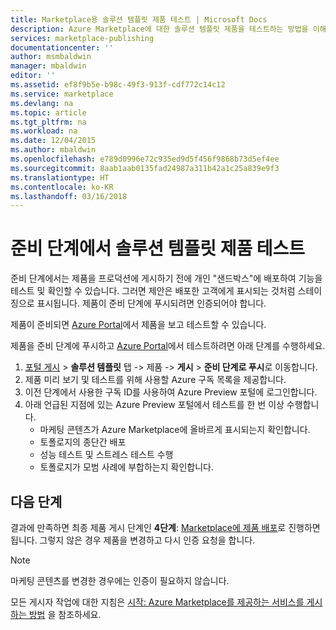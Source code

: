 ```yaml
---
title: Marketplace용 솔루션 템플릿 제품 테스트 | Microsoft Docs
description: Azure Marketplace에 대한 솔루션 템플릿 제품을 테스트하는 방법을 이해합니다.
services: marketplace-publishing
documentationcenter: ''
author: msmbaldwin
manager: mbaldwin
editor: ''
ms.assetid: ef8f9b5e-b98c-49f3-913f-cdf772c14c12
ms.service: marketplace
ms.devlang: na
ms.topic: article
ms.tgt_pltfrm: na
ms.workload: na
ms.date: 12/04/2015
ms.author: mbaldwin
ms.openlocfilehash: e789d0996e72c935ed9d5f456f9868b73d5ef4ee
ms.sourcegitcommit: 8aab1aab0135fad24987a311b42a1c25a839e9f3
ms.translationtype: HT
ms.contentlocale: ko-KR
ms.lasthandoff: 03/16/2018
---
```

# <a name="test-your-solution-template-offer-in-staging"></a>준비 단계에서 솔루션 템플릿 제품 테스트
준비 단계에서는 제품을 프로덕션에 게시하기 전에 개인 "샌드박스"에 배포하여 기능을 테스트 및 확인할 수 있습니다. 그러면 제안은 배포한 고객에게 표시되는 것처럼 스테이징으로 표시됩니다. 제품이 준비 단계에 푸시되려면 인증되어야 합니다.

제품이 준비되면 [Azure Portal](https://portal.azure.com/)에서 제품을 보고 테스트할 수 있습니다.

제품을 준비 단계에 푸시하고 [Azure Portal](https://portal.azure.com/)에서 테스트하려면 아래 단계를 수행하세요.

1. [포털 게시](https://publish.windowsazure.com) > **솔루션 템플릿** 탭 -> 제품 -> **게시** > **준비 단계로 푸시**로 이동합니다.
2. 제품 미리 보기 및 테스트를 위해 사용할 Azure 구독 목록을 제공합니다.
3. 이전 단계에서 사용한 구독 ID를 사용하여 Azure Preview 포털에 로그인합니다.
4. 아래 언급된 지점에 있는 Azure Preview 포털에서 테스트를 한 번 이상 수행합니다.
   * 마케팅 콘텐츠가 Azure Marketplace에 올바르게 표시되는지 확인합니다.
   * 토폴로지의 종단간 배포
   * 성능 테스트 및 스트레스 테스트 수행
   * 토폴로지가 모범 사례에 부합하는지 확인합니다.

## <a name="next-steps"></a>다음 단계
결과에 만족하면 최종 제품 게시 단계인 **4단계**: [Marketplace에 제품 배포](marketplace-publishing-push-to-production.md)로 진행하면 됩니다. 그렇지 않은 경우 제품을 변경하고 다시 인증 요청을 합니다.

> [!NOTE]
> 마케팅 콘텐츠를 변경한 경우에는 인증이 필요하지 않습니다.
> 
> 

모든 게시자 작업에 대한 지침은 [시작: Azure Marketplace를 제공하는 서비스를 게시하는 방법](marketplace-publishing-getting-started.md) 을 참조하세요.

